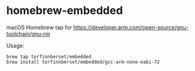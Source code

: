 # homebrew-embedded

macOS Homebrew tap for https://developer.arm.com/open-source/gnu-toolchain/gnu-rm

Usage:

	brew tap torfinnberset/embedded
	brew install torfinnberset/embedded/gcc-arm-none-eabi-72

